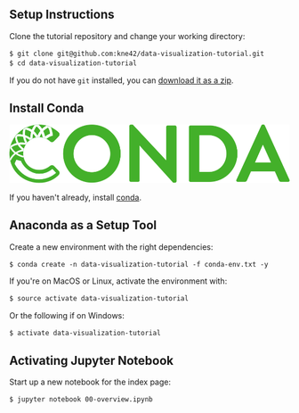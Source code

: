 ## Setup Instructions

Clone the tutorial repository and change your working directory:
```bash
$ git clone git@github.com:kne42/data-visualization-tutorial.git
$ cd data-visualization-tutorial
```

If you do not have `git` installed, you can
[download it as a zip](https://github.com/kne42/data-visualization-tutorial/archive/master.zip).


## Install Conda

[![Install Conda](./res/conda_logo.svg)](https://conda.io/miniconda)

If you haven't already, install [conda](https://conda.io/miniconda).

## Anaconda as a Setup Tool

Create a new environment with the right dependencies:
```
$ conda create -n data-visualization-tutorial -f conda-env.txt -y
```

If you're on MacOS or Linux, activate the environment with:
```bash
$ source activate data-visualization-tutorial
```

Or the following if on Windows:
```bash
$ activate data-visualization-tutorial
```

## Activating Jupyter Notebook

Start up a new notebook for the index page:
```bash
$ jupyter notebook 00-overview.ipynb
```

